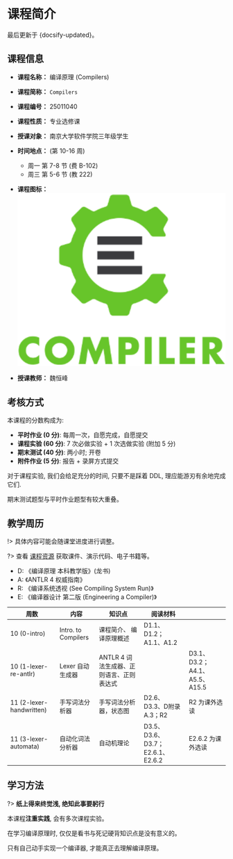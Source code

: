 # 课程简介

最后更新于 {docsify-updated}。

## 课程信息

- **课程名称：** 编译原理 (Compilers)

- **课程简称：** `Compilers`

- **课程编号：** $25011040$

- **课程性质：** 专业选修课

- **授课对象：** 南京大学软件学院三年级学生

- **时间地点：** (第 10-16 周)
  - 周一 第 7-8 节 (费 B-102)
  - 周三 第 5-6 节 (教 222)

- **课程图标：** ![Compiler](.assets/images/Compiler.svg ':size=15%')

- **授课教师：** 魏恒峰

## 考核方式

本课程的分数构成为:

- **平时作业 (0 分)**: 每周一次，自愿完成，自愿提交
- **课程实验 (60 分)**: 7 次必做实验 + 1 次选做实验 (附加 5 分)
- **期末测试 (40 分)**: 两小时; 开卷
- **附件作业 (5 分)**: 报告 + 录屏方式提交

对于课程实验, 我们会给足充分的时间, 只要不是踩着 DDL,
理应能游刃有余地完成它们.

期末测试题型与平时作业题型有较大重叠。

## 教学周历

!> 具体内容可能会随课堂进度进行调整。

?> 查看 [课程资源](resources) 获取课件、演示代码、电子书籍等。

- D: 《编译原理 本科教学版》(龙书)
- A: 《ANTLR 4 权威指南》
- R: 《编译系统透视 (See Compiling System Run)》
- E: 《编译器设计 第二版 (Engineering a Compiler)》

<!-- A4.5、A12 -->

| 周数 | 内容 | 知识点 | 阅读材料 | |
| ----- | ----- | ----- | ----- | ----- |
| 10 (0-intro) | Intro. to Compilers | 课程简介、 编译原理概述 | D1.1、D1.2；A1.1、A1.2 | |
| 10 (1-lexer-re-antlr) | Lexer 自动生成器 | ANTLR 4 词法生成器、正则语言、正则表达式 | | D3.1、D3.2；A4.1、A5.5、A15.5 |
| 11 (2-lexer-handwritten) | 手写词法分析器 | 手写词法分析器，状态图 | D2.6、D3.3、D附录A.3；R2 | R2 为课外选读 |
| 11 (3-lexer-automata) | 自动化词法分析器 | 自动机理论 | D3.5、D3.6、D3.7；E2.6.1、E2.6.2 | E2.6.2 为课外选读 |


## 学习方法

?> **纸上得来终觉浅, 绝知此事要躬行**

本课程**注重实践**, 会有多次课程实验。

在学习编译原理时, 仅仅是看书与死记硬背知识点是没有意义的。

只有自己动手实现一个编译器, 才能真正去理解编译原理。